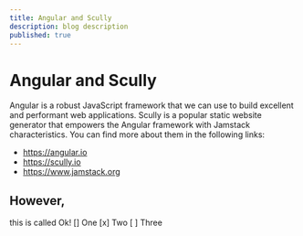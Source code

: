 ```yaml
---
title: Angular and Scully
description: blog description
published: true
---
```


# Angular and Scully
Angular is a robust JavaScript framework that we can use to build
excellent and performant web applications.
Scully is a popular static website generator that empowers the
Angular framework with Jamstack characteristics.
You can find more about them in the following links:
- https://angular.io
- https://scully.io
- https://www.jamstack.org

## However, 
this is called Ok!
[] One
[x] Two
[ ] Three